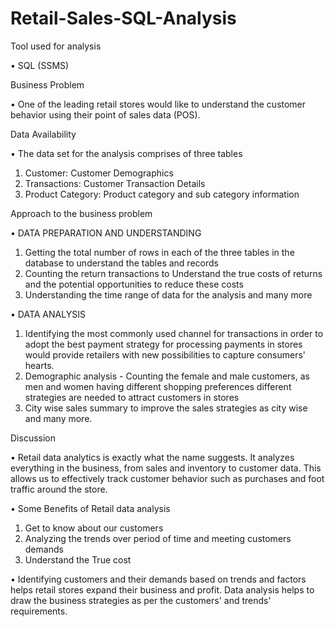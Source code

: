 # Retail-Sales-SQL-Analysis

Tool used for analysis 

•	SQL (SSMS)

Business Problem 

•	One of the leading retail stores would like to understand the customer behavior using their point of sales data (POS).

Data Availability

•	The data set for the analysis comprises of three tables

1.	Customer: Customer Demographics 
2.	Transactions: Customer Transaction Details
3.	Product Category: Product category and sub category information 

Approach to the business problem

•	DATA PREPARATION AND UNDERSTANDING

1.	Getting the total number of rows in each of the three tables in the database to understand the tables and records 
2.	Counting the return transactions to Understand the true costs of returns and the potential opportunities to reduce these costs
3.	Understanding the time range of data for the analysis and many more

•	DATA ANALYSIS

1.	Identifying the most commonly used channel for transactions in order to adopt the best payment strategy for processing payments in stores would provide retailers with new possibilities to capture consumers' hearts.
2.	Demographic analysis - Counting the female and male customers, as men and women having different shopping preferences different strategies are needed to attract customers in stores 
3.	City wise sales summary to improve the sales strategies as city wise and many more.

Discussion 

•	Retail data analytics is exactly what the name suggests. It analyzes everything in the business, from sales and inventory to customer data. This allows us to effectively track customer behavior such as purchases and foot traffic around the store.

•	Some Benefits of Retail data analysis

1.	Get to know about our customers
2.	Analyzing the trends over period of time and meeting customers demands 
3.	Understand the True cost

•	Identifying customers and their demands based on trends and factors helps retail stores expand their business and profit. Data analysis helps to draw the business strategies as per the customers' and trends' requirements.

